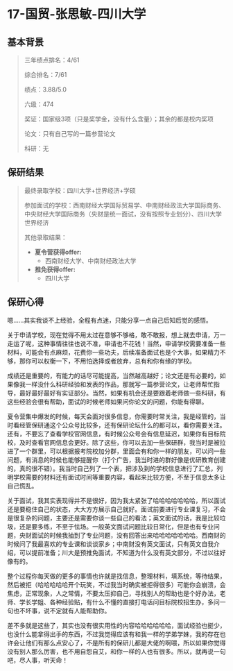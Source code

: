 # 17-国贸-张思敏-四川大学

## 基本背景

> 三年绩点排名：4/61
>
> 综合排名：7/61
>
> 绩点：3.88/5.0
>
> 六级：474
>
> 奖证：国家级3项（只是奖学金，没有什么含量）；其余的都是校内奖项
>
> 论文：只有自己写的一篇参营论文
>
> 科研：无

## 保研结果

> 最终录取学校：四川大学+世界经济+学硕
>
> 参加面试的学校：西南财经大学国际贸易学、中南财经政法大学国际商务、中央财经大学国际商务（央财是统一面试，没有按照专业划分）、四川大学世界经济
>
> 其他录取结果：
>
> * **夏令营获得offer:**
>   * 西南财经大学、中南财经政法大学 
> * **推免获得offer:**
>   * 四川大学 

## 保研心得

嗯……其实我谈不上经验，全程有点迷，只能分享一点自己后知后觉的感悟。

关于申请学校，现在觉得不用太过在意够不够格，敢不敢报，想上就去申请，万一走运了呢，这种事情往往也说不准，申请也不花钱！当然，申请学校需要准备一些材料，可能会有点麻烦，花费你一些功夫，后续准备面试也是个大事，如果精力不够，那你可以权衡一下，不用怕选择或者放弃，总有和你有缘的学校。

成绩还是重要的，有能力的话尽可能提高，当然越高越好；论文还是有必要的，如果像我一样没什么科研经验和发表的作品，那就写一篇参营论文，让老师帮忙指导，最好最好最好有实证部分。当然，如果有机会还是要跟着老师做一些科研，有这些经验会很有帮助，面试的时候老师如果问你论文的问题，你能有得聊。

夏令营集中爆发的时候，每天会面对很多信息，你需要时常关注，我是经管的，当时看经管保研通这个公众号比较多，还有保研论坛什么的都可以，看你需要关注。还有，不要忘了查看学校官网信息，有时候公众号会有信息延迟，如果你有目标院校，及时查看官网信息会更好。除了这些，你可以去加一些保研群，我当时是被拉进了一个群里，可以根据报考院校加分群，里面会有和你一样的朋友，可以问一些问题，有消息的时候也能够提醒你（打个广告，我当时进的群好像是优研教育创建的，真的很不错）。我当时自己列了一个表，把涉及到的学校信息进行了汇总，列明学校需要的材料还有面试时间等重要内容，看起来比较方便，不至于信息太多让自己慌乱。

关于面试，我其实表现得并不是很好，因为我太紧张了哈哈哈哈哈哈哈，所以面试还是要稳住自己的状态，大大方方展示自己就好。面试前要进行专业课复习，不会是很复杂的问题，主要还是需要你谈一些自己的看法；英文面试的话，我是比较垃圾，还是要多练，不至于怯场。一般英文面试问题比较日常化，但是也有专业问题，央财面试的时候我抽到了专业问题，没有回答出来哈哈哈哈哈哈哈。西南财的时候问了我最喜欢的专业课和谈谈家乡；中南财没有英文面试，只有英文自我介绍，可以提前准备；川大是预推免面试，不知道为什么没有英文部分，不过以往好像有的。

整个过程你每天做的更多的事情也许就是找信息，整理材料，填系统，等待结果，然后被拒（哈哈哈哈哈开个玩笑，不过我当时确实被拒得很多）可能你会崩溃，会焦虑，正常现象，人之常情，不要太压抑自己，寻找别人的帮助也是个好办法，老师、学长学姐、各种经验贴，有什么不懂的直接打电话问目标院校招生办，多问一句也不坏事，说不定就有人能帮助你。

差不多就是这些了，其实也没有很实用性的内容哈哈哈哈哈哈，面试经验也挺少，也没什么能拿得出手的东西，不过我觉得应该有和我一样的学弟学妹，我的存在也许会让他们有那么点安心了，不是所有的保研儿都是大佬的啊喂，所以如果你觉得没有别人那么厉害，也不用自怨自艾，和你一样的人也有很多。所以，就再说一句吧，尽人事，听天命！